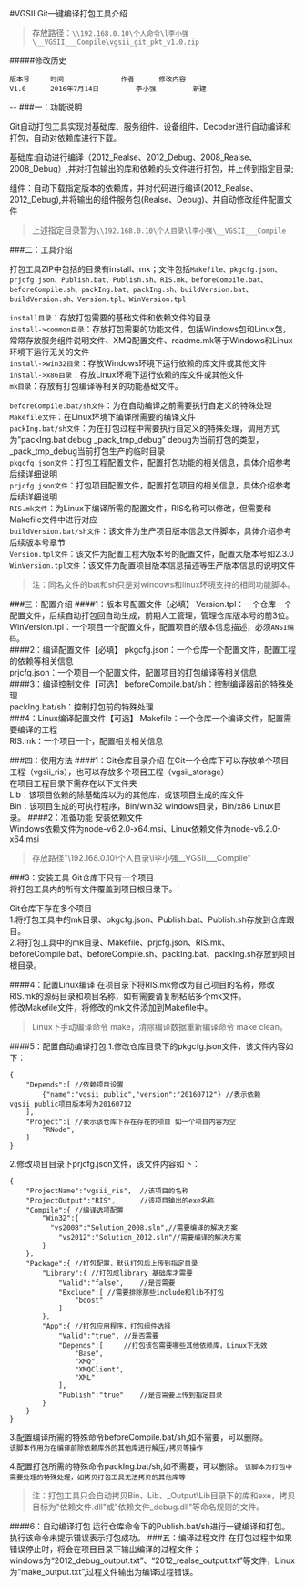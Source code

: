 #VGSII Git一键编译打包工具介绍

>存放路径：`\\192.168.0.10\个人命令\l李小强\__VGSII___Compile\vgsii_git_pkt_v1.0.zip`


#####修改历史
```
版本号		时间				作者		修改内容 
V1.0 	  2016年7月14日	     李小强		 新建		
```
--
###一：功能说明

Git自动打包工具实现对基础库、服务组件、设备组件、Decoder进行自动编译和打包，自动对依赖库进行下载。

基础库:自动进行编译（2012_Realse、2012_Debug、2008_Realse、2008_Debug）,并对打包输出的库和依赖的头文件进行打包，并上传到指定目录;	

组件：自动下载指定版本的依赖库，并对代码进行编译(2012_Realse、2012_Debug),并将输出的组件服务包(Realse、Debug)、并自动修改组件配置文件

>上述指定目录暂为`\\192.168.0.10\个人目录\l李小强\__VGSII___Compile`

###二：工具介绍

打包工具ZIP中包括的目录有install、mk；文件包括`Makefile、pkgcfg.json、prjcfg.json、Publish.bat、Publish.sh、RIS.mk、beforeCompile.bat、beforeCompile.sh、packIng.bat、packIng.sh、buildVersion.bat、buildVersion.sh、Version.tpl、WinVersion.tpl`

`install目录`：存放打包需要的基础文件和依赖文件的目录  
`install->common目录`：存放打包需要的功能文件，包括Windows包和Linux包，常常存放服务组件说明文件、XMQ配置文件、readme.mk等于Windows和Linux环境下运行无关的文件  
`install->win32目录`：存放Windows环境下运行依赖的库文件或其他文件  
`install->x86目录`：存放Linux环境下运行依赖的库文件或其他文件  
`mk目录`：存放有打包编译等相关的功能基础文件。
	
`beforeCompile.bat/sh文件`：为在自动编译之前需要执行自定义的特殊处理  
`Makefile文件`：在Linux环境下编译所需要的编译文件  
`packIng.bat/sh文件`：为在打包过程中需要执行自定义的特殊处理，调用方式为“packIng.bat debug _pack_tmp_debug” debug为当前打包的类型，_pack_tmp_debug当前打包生产的临时目录  
`pkgcfg.json文件`：打包工程配置文件，配置打包功能的相关信息，具体介绍参考后续详细说明  
`prjcfg.json文件`：打包项目配置文件，配置打包项目的相关信息，具体介绍参考后续详细说明  
`RIS.mk文件`：为Linux下编译所需的配置文件，RIS名称可以修改，但需要和Makefile文件中进行对应  
`buildVersion.bat/sh文件`：该文件为生产项目版本信息文件脚本，具体介绍参考后续版本号章节  
`Version.tpl文件`：该文件为配置工程大版本号的配置文件，配置大版本号如2.3.0  
`WinVersion.tpl文件`：该文件为配置项目版本信息描述等生产版本信息的说明文件  
>注：同名文件的bat和sh只是对windows和linux环境支持的相同功能脚本。

###三：配置介绍
####1：版本号配置文件【必填】
Version.tpl：一个仓库一个配置文件，后续自动打包回自动生成，前期人工管理，管理仓库版本号的前3位。  
WinVersion.tpl：一个项目一个配置文件，配置项目的版本信息描述，必须`ANSI编码`。  
####2：编译配置文件【必填】
pkgcfg.json：一个仓库一个配置文件，配置工程的依赖等相关信息  
prjcfg.json：一个项目一个配置文件，配置项目的打包编译等相关信息  
####3：编译控制文件【可选】
beforeCompile.bat/sh：控制编译器前的特殊处理  
packIng.bat/sh：控制打包前的特殊处理  
###4：Linux编译配置文件【可选】
Makefile：一个仓库一个编译文件，配置需要编译的工程  
RIS.mk：一个项目一个，配置相关相关信息  

###四：使用方法
####1：Git仓库目录介绍
在Git一个仓库下可以存放单个项目工程（vgsii_ris），也可以存放多个项目工程（vgsii_storage）  
在项目工程目录下需存在以下文件夹  
  Lib：该项目依赖的除基础库以为的其他库，或该项目生成的库文件  
  Bin：该项目生成的可执行程序，Bin/win32 windows目录，Bin/x86 Linux目录。
####2：准备功能
安装依赖文件  
Windows依赖文件为node-v6.2.0-x64.msi、Linux依赖文件为node-v6.2.0-x64.msi  
>存放路径"\\192.168.0.10\个人目录\l李小强\__VGSII___Compile"

###3：安装工具
Git仓库下只有一个项目  
将打包工具内的所有文件覆盖到项目根目录下。`  

Git仓库下存在多个项目  
1.将打包工具中的mk目录、pkgcfg.json、Publish.bat、Publish.sh存放到仓库跟目。   
2.将打包工具中的mk目录、Makefile、prjcfg.json、RIS.mk、beforeCompile.bat、beforeCompile.sh、packIng.bat、packIng.sh存放到项目根目录。

####4：配置Linux编译
在项目录下将RIS.mk修改为自己项目的名称，修改RIS.mk的源码目录和项目名称，如有需要请复制粘贴多个mk文件。  
修改Makefile文件，将修改的mk文件添加到Makefile中。  
>Linux下手动编译命令 make，清除编译数据重新编译命令 make clean。

####5：配置自动编译打包
1.修改仓库目录下的pkgcfg.json文件，该文件内容如下：  

```
{
   	"Depends":[ //依赖项目设置
		{"name":"vgsii_public","version":"20160712"} //表示依赖vgsii_public项目版本号为20160712
   	],
   	"Project":[	//表示该仓库下存在存在的项目 如一个项目内容为空
		"RNode",
   	]
}
```	  
2.修改项目目录下prjcfg.json文件，该文件内容如下：

```	
{
   	"ProjectName":"vgsii_ris",	//该项目的名称
   	"ProjectOutput":"RIS",		//该项目输出的exe名称
   	"Compile":{	//编译选项配置
       	"Win32":{
          "vs2008":"Solution_2008.sln",//需要编译的解决方案
           	"vs2012":"Solution_2012.sln"//需要编译的解决方案
       	}
   	},
   	"Package":{ //打包配置，默认打包后上传到指定目录
       	"Library":{	//打包成library 基础库才需要
           	"Valid":"false",	//是否需要
           	"Exclude":[	//需要排除那些include和lib不打包
				"boost"
           	]
       	},
       	"App":{	//打包应用程序，打包组件选择
           	"Valid":"true",	//是否需要
           	"Depends":[		//打包该包需要哪些其他依赖库，Linux下无效
				"Base",
				"XMQ",
				"XMQClient",
				"XML"
           	],
			"Publish":"true"	//是否需要上传到指定目录
       	}
   	}
}
```
3.配置编译所需的特殊命令beforeCompile.bat/sh,如不需要，可以删除。  
```该脚本作用为在编译前除依赖库外的其他库进行解压/拷贝等操作```
	
4.配置打包所需的特殊命令packIng.bat/sh,如不需要，可以删除。
```该脚本为打包中需要处理的特殊处理，如拷贝打包工具无法拷贝的其他库等```
	
>注：打包工具只会自动拷贝Bin、Lib、_Output\Lib目录下的库和exe，拷贝目标为"依赖文件.dll"或"依赖文件_debug.dll"等命名规则的文件。

####6：自动编译打包
运行仓库命令下的Publish.bat/sh进行一键编译和打包。  
执行该命令未提示错误表示打包成功。
###五：编译过程文件
在打包过程中如果错误停止时，将会在项目目录下输出编译的过程文件；  
windows为“2012_debug_output.txt”、“2012_realse_output.txt”等文件，Linux为“make_output.txt”,过程文件输出为编译过程错误。
